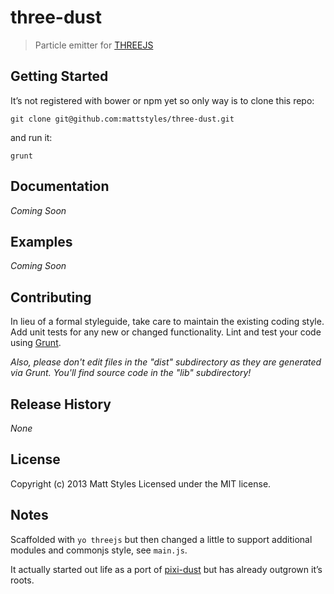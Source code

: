 # three-dust

> Particle emitter for [THREEJS](http://threejs.org/)

## Getting Started
It’s not registered with bower or npm yet so only way is to clone this repo:

```shell
git clone git@github.com:mattstyles/three-dust.git
```

and run it:

```shell
grunt
```

## Documentation
_Coming Soon_

## Examples
_Coming Soon_

## Contributing
In lieu of a formal styleguide, take care to maintain the existing coding style. Add unit tests for any new or changed functionality. Lint and test your code using [Grunt](http://gruntjs.com/).

_Also, please don't edit files in the "dist" subdirectory as they are generated via Grunt. You'll find source code in the "lib" subdirectory!_

## Release History
_None_

## License
Copyright (c) 2013 Matt Styles
Licensed under the MIT license.

## Notes
Scaffolded with `yo threejs` but then changed a little to support additional modules and commonjs style, see `main.js`.

It actually started out life as a port of [pixi-dust](https://github.com/mattstyles/pixi-dust) but has already outgrown it’s roots.
